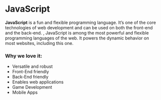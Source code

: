 # JavaScript
**JavaScript** is a fun and flexible programming language. It’s one of the core technologies of web development and can be used on both the front-end and the back-end. , JavaScript is among the most powerful and flexible programming languages of the web. It powers the dynamic behavior on most websites, including this one.

### Why we love it:
+ Versatile and robust
+ Front-End friendly
+ Back-End friendly
+ Enables web applications
+ Game Development
+ Mobile Apps